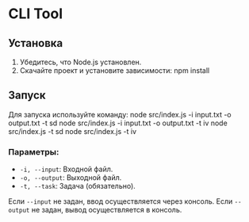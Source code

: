 # CLI Tool

## Установка

1. Убедитесь, что Node.js установлен.
2. Скачайте проект и установите зависимости:
   npm install

## Запуск

Для запуска используйте команду:
node src/index.js -i input.txt -o output.txt -t sd
node src/index.js -i input.txt -o output.txt -t iv
node src/index.js -t sd
node src/index.js -t iv

### Параметры:

- `-i, --input`: Входной файл.
- `-o, --output`: Выходной файл.
- `-t, --task`: Задача (обязательно).

Если `--input` не задан, ввод осуществляется через консоль. Если `--output` не задан, вывод осуществляется в консоль.
